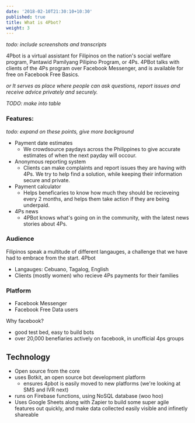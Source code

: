 ```yaml
---
date: '2018-02-10T21:30:10+10:30'
published: true
title: What is 4Pbot?
weight: 3
---
```


_todo: include screenshots and transcripts_

4Pbot is a virtual assistant for Filipinos on the nation's social welfare program, Pantawid Pamilyang Pilipino Program, or 4Ps. 4PBot talks with clients of the 4Ps program over Facebook Messenger, and is available for free on Facebook Free Basics.

_or It serves as place where people can ask questions, report issues and receive advice privately and securely._

_TODO: make into table_

### Features:

_todo: expand on these points, give more background_

- Payment date estimates
  - We crowdsource paydays across the Philippines to give accurate estimates of when the next payday will occour.
- Anonymous reporting system
  - Clients can make complaints and report issues they are having with 4Ps. We try to help find a solution, while keeping their information secure and private.
- Payment calculator
  - Helps beneficaries to know how much they should be recieveing every 2 months, and helps them take action if they are being underpaid.
- 4Ps news
  - 4PBot knows what's going on in the community, with the latest news stories about 4Ps.

### Audience

Filipinos speak a multitude of different langauges, a challenge that we have had to embrace from the start. 4Pbot

- Langauges: Cebuano, Tagalog, English
- Clients (mostly women) who recieve 4Ps payments for their families

### Platform
- Facebook Messenger
- Facebook Free Data users

Why facebook?
  - good test bed, easy to build bots
  - over 20,000 benefiaries actively on facebook, in unofficial 4ps groups


## Technology
- Open source from the core
- uses Botkit, an open source bot development platform
  - ensures 4pbot is easily moved to new platforms (we're looking at SMS and IVR next)
- runs on Firebase functions, using NoSQL database (woo hoo)
- Uses Google Sheets along with Zapier to build some super agile features out quickly, and make data collected easily visible and infinetly shareable
